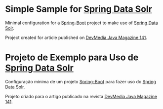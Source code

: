 # Simple Sample for [Spring Data Solr](http://projects.spring.io/spring-data-solr/)

Minimal configuration for a [Spring-Boot](http://projects.spring.io/spring-boot/) project to make use of [Spring Data Solr](http://projects.spring.io/spring-data-solr/).

Project created for article published on [DevMedia Java Magazine 141](http://www.devmedia.com.br/revista-java-magazine-141/32970).

# Projeto de Exemplo para Uso de [Spring Data Solr](http://projects.spring.io/spring-data-solr/)

Configuração mínima de um projeto [Spring-Boot](http://projects.spring.io/spring-boot/) para fazer uso do [Spring Data Solr](http://projects.spring.io/spring-data-solr/).

Projeto criado para o artigo publicado na revista [DevMedia Java Magazine 141](http://www.devmedia.com.br/revista-java-magazine-141/32970).

